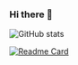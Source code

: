### Hi there 👋
![GitHub stats](https://github-readme-stats.vercel.app/api?username=lendel&theme=dark&show_icons=true)

<!--
**lendel/lendel** is a ✨ _special_ ✨ repository because its `README.md` (this file) appears on your GitHub profile.

Here are some ideas to get you started:

- 🔭 I’m currently working on ...
- 🌱 I’m currently learning ...
- 👯 I’m looking to collaborate on ...
- 🤔 I’m looking for help with ...
- 💬 Ask me about ...
- 📫 How to reach me: ...
- 😄 Pronouns: ...
- ⚡ Fun fact: ...
-->

[![Readme Card](https://github-readme-stats.vercel.app/api/pin/?username=lendel&repo=ton-wallet-finder)](https://github.com/lendel/ton-wallet-finder)
